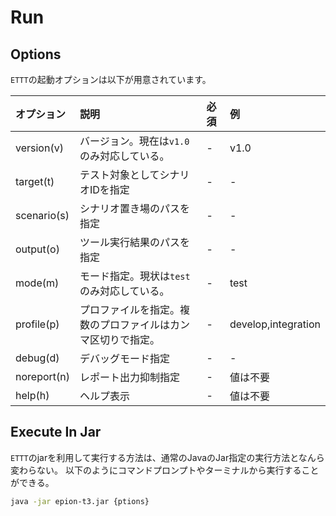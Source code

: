 # Run

## Options

`ETTT`の起動オプションは以下が用意されています。


|オプション|説明|必須|例|
|:---|:---|:---|:---|
|version(v)|バージョン。現在は`v1.0`のみ対応している。|-|v1.0|
|target(t)|テスト対象としてシナリオIDを指定|-|-|
|scenario(s)|シナリオ置き場のパスを指定|-|-|
|output(o)|ツール実行結果のパスを指定|-|-|
|mode(m)|モード指定。現状は`test`のみ対応している。|-|test|
|profile(p)|プロファイルを指定。複数のプロファイルはカンマ区切りで指定。|-|develop,integration|
|debug(d)|デバッグモード指定|-|-|
|noreport(n)|レポート出力抑制指定|-|値は不要|
|help(h)|ヘルプ表示|-|値は不要|


## Execute In Jar
`ETTT`のjarを利用して実行する方法は、通常のJavaのJar指定の実行方法となんら変わらない。
以下のようにコマンドプロンプトやターミナルから実行することができる。

```bash
java -jar epion-t3.jar {ptions}
```